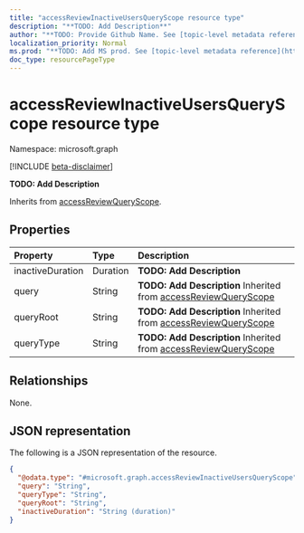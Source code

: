 ```yaml
---
title: "accessReviewInactiveUsersQueryScope resource type"
description: "**TODO: Add Description**"
author: "**TODO: Provide Github Name. See [topic-level metadata reference](https://msgo.azurewebsites.net/add/document/guidelines/metadata.html#topic-level-metadata)**"
localization_priority: Normal
ms.prod: "**TODO: Add MS prod. See [topic-level metadata reference](https://msgo.azurewebsites.net/add/document/guidelines/metadata.html#topic-level-metadata)**"
doc_type: resourcePageType
---
```


# accessReviewInactiveUsersQueryScope resource type

Namespace: microsoft.graph

[!INCLUDE [beta-disclaimer](../../includes/beta-disclaimer.md)]

**TODO: Add Description**


Inherits from [accessReviewQueryScope](../resources/accessreviewqueryscope.md).

## Properties
|Property|Type|Description|
|:---|:---|:---|
|inactiveDuration|Duration|**TODO: Add Description**|
|query|String|**TODO: Add Description** Inherited from [accessReviewQueryScope](../resources/accessreviewqueryscope.md)|
|queryRoot|String|**TODO: Add Description** Inherited from [accessReviewQueryScope](../resources/accessreviewqueryscope.md)|
|queryType|String|**TODO: Add Description** Inherited from [accessReviewQueryScope](../resources/accessreviewqueryscope.md)|

## Relationships
None.

## JSON representation
The following is a JSON representation of the resource.
<!-- {
  "blockType": "resource",
  "@odata.type": "microsoft.graph.accessReviewInactiveUsersQueryScope"
}
-->
``` json
{
  "@odata.type": "#microsoft.graph.accessReviewInactiveUsersQueryScope",
  "query": "String",
  "queryType": "String",
  "queryRoot": "String",
  "inactiveDuration": "String (duration)"
}
```


